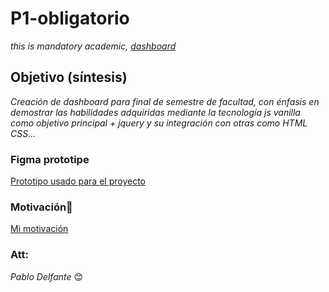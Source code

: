 # P1-obligatorio
_this is mandatory academic, [dashboard](https://pablodelfante.github.io/P1-obligatorio/)_

## Objetivo (síntesis)
_Creación de dashboard para final de semestre de facultad, con énfasis en demostrar las habilidades adquiridas mediante la tecnología js vanilla como objetivo principal + jquery y su integración con otras como HTML CSS..._

### Figma prototipe
[Prototipo usado para el proyecto](https://www.figma.com/file/3ddIEwlSBEkqcHiSXSeXhc/JS-Dashboard?node-id=0%3A1)

### Motivación🚀
[Mi motivación](https://www.youtube.com/watch?v=n9kUnacewDA&ab_channel=PopArtDiscos)

### Att: 
_Pablo Delfante_ 😊